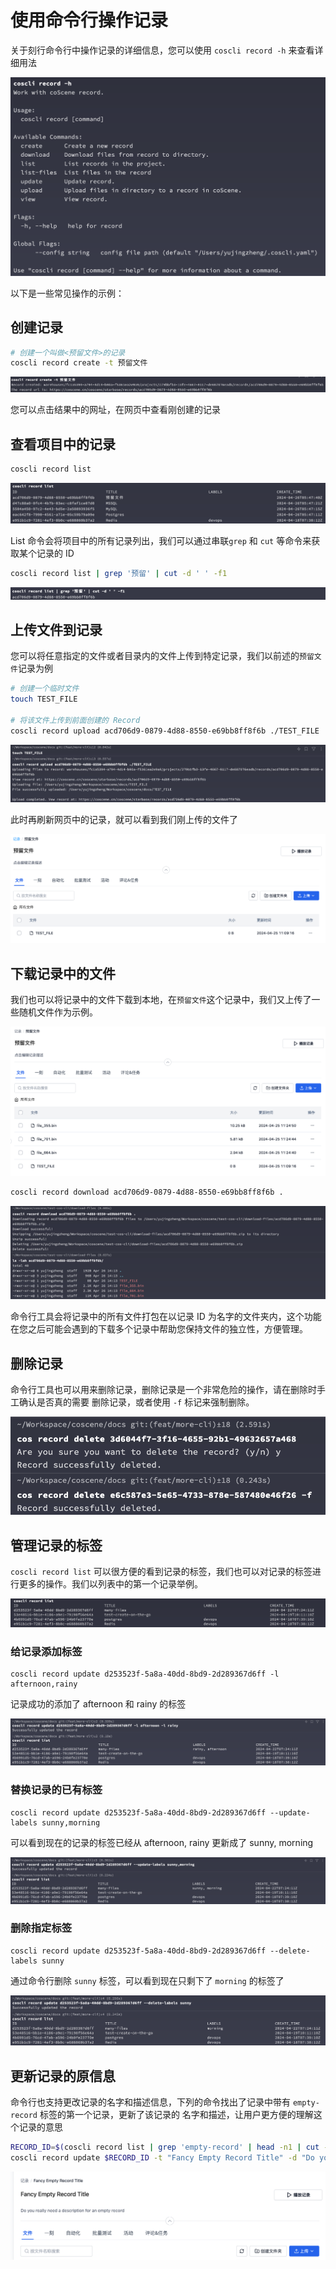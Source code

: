 # 使用命令行操作记录

关于刻行命令行中操作记录的详细信息，您可以使用 `coscli record -h` 来查看详细用法

![cli-record-help](./img/coscli-record-help.png)

以下是一些常见操作的示例：

## 创建记录

```bash
# 创建一个叫做<预留文件>的记录
coscli record create -t 预留文件
```

![coscli-record-create](./img/coscli-record-create.png)

您可以点击结果中的网址，在网页中查看刚创建的记录

## 查看项目中的记录

```bash
coscli record list
```

![coscli-record-list](./img/coscli-record-list.png)

List 命令会将项目中的所有记录列出，我们可以通过串联`grep` 和 `cut` 等命令来获取某个记录的 ID

```bash
coscli record list | grep '预留' | cut -d ' ' -f1
```

![coscli-record-get-id](./img/coscli-record-get-id.png)

## 上传文件到记录

您可以将任意指定的文件或者目录内的文件上传到特定记录，我们以前述的`预留文件`记录为例

```bash
# 创建一个临时文件
touch TEST_FILE

# 将该文件上传到前面创建的 Record
coscli record upload acd706d9-0879-4d88-8550-e69bb8ff8f6b ./TEST_FILE
```

![coscli-upload-file-to-record](./img/coscli-upload-file-to-record.png)

此时再刷新网页中的记录，就可以看到我们刚上传的文件了

![view-just-uploaded-file](./img/view-just-uploaded-file.png)

## 下载记录中的文件

我们也可以将记录中的文件下载到本地，在`预留文件`这个记录中，我们又上传了一些随机文件作为示例。

![coscli-record-download-prepare-files](./img/coscli-record-download-prepare-files.png)

```bash
coscli record download acd706d9-0879-4d88-8550-e69bb8ff8f6b .
```

![coscli-record-download-to-local](./img/coscli-record-download-to-local.png)

命令行工具会将记录中的所有文件打包在以记录 ID 为名字的文件夹内，这个功能在您之后可能会遇到的下载多个记录中帮助您保持文件的独立性，方便管理。

## 删除记录

命令行工具也可以用来删除记录，删除记录是一个非常危险的操作，请在删除时手工确认是否真的需要
删除记录，或者使用 `-f` 标记来强制删除。

![delete-a-record](./img/delete-a-record.png)

## 管理记录的标签

`coscli record list` 可以很方便的看到记录的标签，我们也可以对记录的标签进行更多的操作。我们以列表中的第一个记录举例。

![coscli-labels-list-record](./img/coscli-labels-list-record.png)

### 给记录添加标签

```
coscli record update d253523f-5a8a-40dd-8bd9-2d289367d6ff -l afternoon,rainy
```

记录成功的添加了 afternoon 和 rainy 的标签

![coscli-record-append-labels](./img/coscli-record-append-labels.png)

### 替换记录的已有标签

```
coscli record update d253523f-5a8a-40dd-8bd9-2d289367d6ff --update-labels sunny,morning
```

可以看到现在的记录的标签已经从 afternoon, rainy 更新成了 sunny, morning

![coscli-record-update-labels](./img/coscli-record-update-labels.png)

### 删除指定标签

```
coscli record update d253523f-5a8a-40dd-8bd9-2d289367d6ff --delete-labels sunny
```

通过命令行删除 `sunny` 标签，可以看到现在只剩下了 `morning` 的标签了

![coscli-record-delete-labels-list](./img/coscli-record-delete-labels-list.png)

## 更新记录的原信息

命令行也支持更改记录的名字和描述信息，下列的命令找出了记录中带有 `empty-record` 标签的第一个记录，更新了该记录的
名字和描述，让用户更方便的理解这个记录的意思

```bash
RECORD_ID=$(coscli record list | grep 'empty-record' | head -n1 | cut -d ' ' -f1)
coscli record update $RECORD_ID -t "Fancy Empty Record Title" -d "Do you really need a description for an empty record"
```

![update-record-title-and-description](./img/update-record-title-and-description.png)
